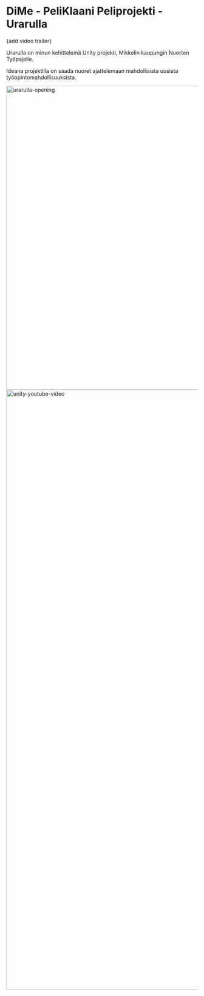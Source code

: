 # DiMe - PeliKlaani Peliprojekti - Urarulla

{add video trailer}

Urarulla on minun kehittelemä Unity projekti, Mikkelin kaupungin Nuorten Työpajalle.

Ideana projektilla on saada nuoret ajattelemaan mahdollisista uusista työopintomahdollisuuksista.

<img width="801" alt="urarulla-opening" src="https://user-images.githubusercontent.com/58533694/116983675-124c4f80-acd3-11eb-9f63-0fa4f7bd8968.png">

<img width="1582" alt="unity-youtube-video" src="https://user-images.githubusercontent.com/58533694/116983705-1bd5b780-acd3-11eb-83df-0437cf63a4ab.png">
